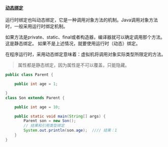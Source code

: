 #### [动态绑定](https://www.iteye.com/blog/leowzy-794272)

运行时绑定也叫动态绑定，它是一种调用对象方法的机制。Java调用对象方法时，一般采用运行时绑定机制。

如果方法是private、static、final或者构造器，编译器就可以确定调用那个方法。这是静态绑定。
如果不是上述情况，就要使用运行时（动态）绑定。

在程序运行时，采用动态绑定意味着：虚拟机将调用对象实际类型所限定的方法。

> 属性都是静态绑定，因为属性是不可以覆盖，只能隐藏。

```java
public class Parent {

    public int age = 1;

}
class Son extends Parent {

    public int age = 10;

    public static void main(String[] args) {
        Parent son = new Son();
        // 结果和引用类型绑定
        System.out.println(son.age);  //// 结果：1
    }
}
```

